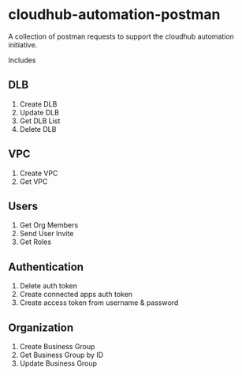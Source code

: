 # cloudhub-automation-postman

A collection of postman requests to support the cloudhub automation initiative. 

Includes

## DLB
1. Create DLB
2. Update DLB
3. Get DLB List
4. Delete DLB

## VPC
1. Create VPC
2. Get VPC

## Users
1. Get Org Members
2. Send User Invite
3. Get Roles

## Authentication
1. Delete auth token
2. Create connected apps auth token
3. Create access token from username & password

## Organization
1. Create Business Group
2. Get Business Group by ID
3. Update Business Group
